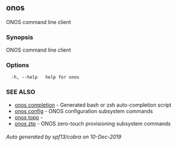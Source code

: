 ## onos

ONOS command line client

### Synopsis

ONOS command line client

### Options

```
  -h, --help   help for onos
```

### SEE ALSO

* [onos completion](onos_completion.md)	 - Generated bash or zsh auto-completion script
* [onos config](onos_config.md)	 - ONOS configuration subsystem commands
* [onos topo](onos_topo.md)	 - 
* [onos ztp](onos_ztp.md)	 - ONOS zero-touch provisioning subsystem commands

###### Auto generated by spf13/cobra on 10-Dec-2019
